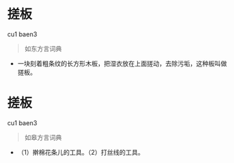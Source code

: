 # 搓板
cu1 baen3
> 如东方言词典
- 一块刻着粗条纹的长方形木板，把湿衣放在上面搓动，去除污垢，这种板叫做搓板。

# 搓板
cu1 baen3
> 如皋方言词典
- （1）擀棉花条儿的工具。（2）打丝线的工具。
